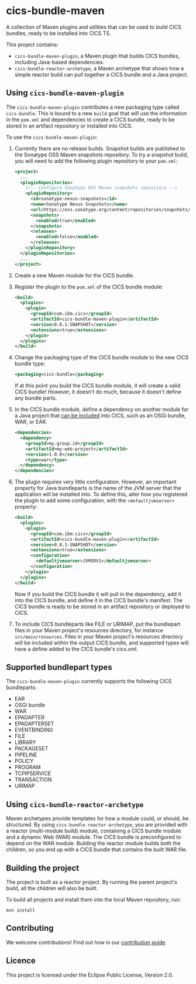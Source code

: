 # cics-bundle-maven

A collection of Maven plugins and utilities that can be used to build CICS bundles, ready to be installed into CICS TS.

This project contains:
 - `cics-bundle-maven-plugin`, a Maven plugin that builds CICS bundles, including Java-based dependencies.
 - `cics-bundle-reactor-archetype`, a Maven archetype that shows how a simple reactor build can pull together a CICS bundle and a Java project.

## Using `cics-bundle-maven-plugin`

The `cics-bundle-maven-plugin` contributes a new packaging type called `cics-bundle`. This is bound to a new `build` goal that will use the information in the `pom.xml` and dependencies to create a CICS bundle, ready to be stored in an artifact repository or installed into CICS.

To use the `cics-bundle-maven-plugin`:

1. Currently there are no release builds.  Snapshot builds are published to the Sonatype OSS Maven snapshots repository.  To try a snapshot build, you will need to add the following plugin repository to your `pom.xml`:
    
    ```xml
    <project>
      ...
      <pluginRepositories>
        <!-- Configure Sonatype OSS Maven snapshots repository -->
        <pluginRepository>
          <id>sonatype-nexus-snapshots</id>
          <name>Sonatype Nexus Snapshots</name>
          <url>https://oss.sonatype.org/content/repositories/snapshots/</url>
          <snapshots>
            <enabled>true</enabled>
          </snapshots>
          <releases>
            <enabled>false</enabled>
          </releases>
        </pluginRepository>
      </pluginRepositories>
      ...
    </project>
    ```

1. Create a new Maven module for the CICS bundle.
1. Register the plugin to the `pom.xml` of the CICS bundle module:
    
    ```xml
    <build>
      <plugins>
        <plugin>
          <groupId>com.ibm.cics</groupId>
          <artifactId>cics-bundle-maven-plugin</artifactId>
          <version>0.0.1-SNAPSHOT</version>
          <extensions>true</extensions>
        </plugin>
      </plugins>
    </build>
    ```
1. Change the packaging type of the CICS bundle module to the new CICS bundle type:
    
    ```xml
    <packaging>cics-bundle</packaging>
    ```
    
    If at this point you build the CICS bundle module, it will create a valid CICS bundle! However, it doesn't do much, because it doesn't define any bundle parts.

1. In the CICS bundle module, define a dependency on another module for a Java project that [can be included](#supported-bundlepart-types) into CICS, such as an OSGi bundle, WAR, or EAR.
    
    ```xml
    <dependencies>
      <dependency>
        <groupId>my.group.id</groupId>
        <artifactId>my-web-project</artifactId>
        <version>1.0.0</version>
        <type>war</type>
      </dependency>
    </dependencies>
    ```
1. The plugin requires very little configuration. However, an important property for Java bundleparts is the name of the JVM server that the application will be installed into. To define this, alter how you registered the plugin to add some configuration, with the `<defaultjvmserver>` property:
    
    ```xml
    <build>
      <plugins>
        <plugin>
          <groupId>com.ibm.cics</groupId>
          <artifactId>cics-bundle-maven-plugin</artifactId>
          <version>0.0.1-SNAPSHOT</version>
          <extensions>true</extensions>
          <configuration>
            <defaultjvmserver>JVMSRV1</defaultjvmserver>
          </configuration>
        </plugin>
      </plugins>
    </build>
    ```
    Now if you build the CICS bundle it will pull in the dependency, add it into the CICS bundle, and define it in the CICS bundle's manifest. The CICS bundle is ready to be stored in an artifact repository or deployed to CICS.

1. To include CICS bundleparts like FILE or URIMAP, put the bundlepart files in your Maven project's resources directory, for instance `src/main/resources`. Files in your Maven project's resources directory will be included within the output CICS bundle, and supported types will have a define added to the CICS bundle's cics.xml.

## Supported bundlepart types

The `cics-bundle-maven-plugin` currently supports the following CICS bundleparts:
 - EAR
 - OSGi bundle
 - WAR
 - EPADAPTER
 - EPADAPTERSET
 - EVENTBINDING
 - FILE
 - LIBRARY
 - PACKAGESET
 - PIPELINE
 - POLICY
 - PROGRAM
 - TCPIPSERVICE
 - TRANSACTION
 - URIMAP 

## Using `cics-bundle-reactor-archetype`

Maven archetypes provide templates for how a module could, or should, be structured. By using `cics-bundle-reactor-archetype`, you are provided with a reactor (multi-module build) module, containing a CICS bundle module and a dynamic Web (WAR) module. The CICS bundle is preconfigured to depend on the WAR module. Building the reactor module builds both the children, so you end up with a CICS bundle that contains the built WAR file.

## Building the project

The project is built as a reactor project. By running the parent project's build, all the children will also be built.

To build all projects and install them into the local Maven repository, run:

```
mvn install
```

## Contributing

We welcome contributions! Find out how in our [contribution guide](CONTRIBUTING.md).

## Licence

This project is licensed under the Eclipse Public License, Version 2.0.
